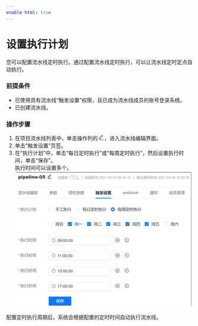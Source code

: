 ```yaml
---
enable html: true
---
```

# 设置执行计划

您可以配置流水线定时执行。通过配置流水线定时执行，可以让流水线定时定点自动执行。
### 前提条件
* 已使用具有流水线“触发设置”权限，且已成为流水线成员的账号登录系统。
* 已创建流水线。

### 操作步骤
1. 在项目流水线列表中，单击操作列的![](fig/modify-02.png)，进入流水线编辑界面。
2. 单击“触发设置”页签。
3. 在“执行计划”中，单击“每日定时执行”或“每周定时执行”，然后设置执行时间，单击“保存”。                          
     执行时间可以设置多个。                       
     <img src="fig/流水线-执行-03.png" style="zoom:50%">

配置定时执行周期后，系统会根据配置的定时时间自动执行流水线。